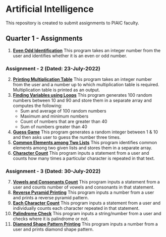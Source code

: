 # Artificial Intelligence
This repository is created to submit assignments to PIAIC faculty.
## Quarter 1 - Assignments
1. **[Even Odd Identification](https://github.com/ShahidNawaz01/PIAIC-Assignments/blob/main/Artificial%20Intelligence/even_odd_identification.py)**
This program takes an integer number from the user and identifies whether it is an even or odd number.
### Assignment - 2 (Dated: 23-July-2022)
2. **[Printing Multiplication Table](https://github.com/ShahidNawaz01/PIAIC-Assignments/blob/main/Artificial%20Intelligence/print_table.py)**
This program takes an integer number from the user and a number up to which multiplication table is required. Multiplication table is printed as an output.
3. **[Finding Variables using Loops](https://github.com/ShahidNawaz01/PIAIC-Assignments/blob/main/Artificial%20Intelligence/loops_assignment.py)**
This program generates 100 random numbers between 10 and 90 and store them in a separate array and computes the following:
	- Sum and average of 100 random numbers
	- Maximum and minimum numbers
	- Count of numbers that are greater than 40
	- Sum of numbers greater than 40
4. **[Guess Game](https://github.com/ShahidNawaz01/PIAIC-Assignments/blob/main/Artificial%20Intelligence/guess_game.py)**
This program generates a random integer between 1 & 10 and then asks user to guess the number three times.
5. **[Common Elements among Two Lists](https://github.com/ShahidNawaz01/PIAIC-Assignments/blob/main/Artificial%20Intelligence/finding_common_elements_lists.py)**
This program identifies common elements among two given lists and stores them in a separate array.
6. **[Character Count](https://github.com/ShahidNawaz01/PIAIC-Assignments/blob/main/Artificial%20Intelligence/character_repetition.py)**
This program inputs a statement from a user and counts how many times a particular character is repeated in that text.
### Assignment - 3 (Dated: 30-July-2022)
7. **[Vowels and Consonants Count](https://github.com/ShahidNawaz01/PIAIC-Assignments/blob/main/Artificial%20Intelligence/vowels_consonants_count.py)**
This program inputs a statement from a user and counts number of vowels and consonants in that statement.
8. **[Reverse Pyramid Printing](https://github.com/ShahidNawaz01/PIAIC-Assignments/blob/main/Artificial%20Intelligence/reverse_pyramid.py)**
This program inputs a number from a user and prints a reverse pyramid pattern.
9. **[Each Character Count](https://github.com/ShahidNawaz01/PIAIC-Assignments/blob/main/Artificial%20Intelligence/all_characters_repetition.py)**
This program inputs a statement from a user and individually counts each character repeated in that statement.
10. **[Palindrome Check](https://github.com/ShahidNawaz01/PIAIC-Assignments/blob/main/Artificial%20Intelligence/palindrome_check.py)**
This program inputs a string/number from a user and checks where it is palindrome or not.
11. **[Diamond Shape Pattern Printing](https://github.com/ShahidNawaz01/PIAIC-Assignments/blob/main/Artificial%20Intelligence/numbers_diamond.py)**
This program inputs a number from a user and prints diamond shape pattern.
